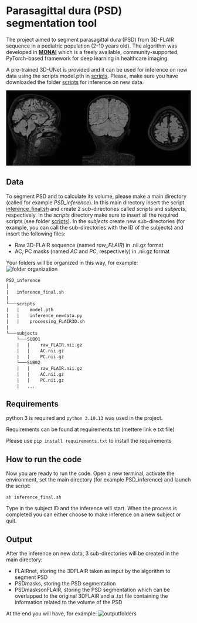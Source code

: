 # Parasagittal dura (PSD) segmentation tool 

The project aimed to segment parasagittal dura (PSD) from 3D-FLAIR sequence in a pediatric population (2-10 years old).
The algorithm was developed in [**MONAI**](https://monai.io/) which is a freely available, community-supported, PyTorch-based framework for deep learning in healthcare imaging.

A pre-trained 3D-UNet is provided and it can be used for inference on new data using the scripts model.pth in [scripts](https://github.com/gloria-rizzato/MONAI-segmentation/tree/main/src/scripts). 
Please, make sure you have downloaded the folder [scripts](https://github.com/gloria-rizzato/MONAI-segmentation/tree/main/src/scripts) for inference on new data.

<p align="center">
  <img src="https://github.com/gloria-rizzato/MONAI-segmentation/blob/main/PSD.gif"/>
</p>

## Data

To segment PSD and to calculate its volume, please make a main directory (called for example *PSD_inference*). In this main directory insert the script [inference_final.sh](https://github.com/gloria-rizzato/MONAI-segmentation/blob/main/inference_final.sh) and create 2 sub-directories called *scripts* and *subjects*, respectively. In the *scripts* directory make sure to insert all the required scripts (see folder [scripts](https://github.com/gloria-rizzato/MONAI-segmentation/tree/main/src/scripts)). In the *subjects*  create new sub-directories (for example, you can call the sub-directories with the ID of the subjects) and insert the following files:

- Raw 3D-FLAIR sequence (named *raw_FLAIR*) in .nii.gz format
- AC, PC masks (named *AC* and *PC*, respectively) in .nii.gz format

Your folders will be organized in this way, for example:
![folder organization](https://github.com/user-attachments/assets/594b2b22-0592-45bf-b323-51c194c5d1d4)

```
PSD_inference
│
|   inference_final.sh
|
└───scripts
|   |    model.pth
|   |    inference_newdata.py
|   |    processing_FLAIR3D.sh
|
└───subjects
    └───SUB01
    |   |    raw_FLAIR.nii.gz
    |   |    AC.nii.gz
    |   |    PC.nii.gz
    └───SUB02
    |   |    raw_FLAIR.nii.gz
    |   |    AC.nii.gz
    |   |    PC.nii.gz
    |   ...

```

## Requirements

python 3 is required and `python 3.10.13` was used in the project.

Requirements can be found at requirements.txt (mettere link e txt file)

Please use ```pip install requirements.txt``` to install the requirements

## How to run the code

Now you are ready to run the code.
Open a new terminal, activate the environment, set the main directory (for example PSD_inference) and launch the script:
```
sh inference_final.sh
```
Type in the subject ID and the inference will start. When the process is completed you can either choose to make inference on a new subject or quit. 

## Output 

After the inference on new data, 3 sub-directories will be created in the main directory:
- FLAIRnet, storing the 3DFLAIR taken as input by the algorithm to segment PSD
- PSDmasks, storing the PSD segmentation
- PSDmasksonFLAIR, storing the PSD segmentation which can be overlapped to the original 3DFLAIR and a .txt file containing the information related to the volume of the PSD

At the end you will have, for example:
![outputfolders](https://github.com/user-attachments/assets/bad6dd89-48fd-4294-baf7-7aec02a19ec8)
